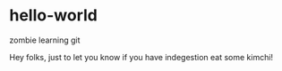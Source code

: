 # hello-world
zombie learning git

Hey folks, just to let you know if you have indegestion
eat some kimchi!
